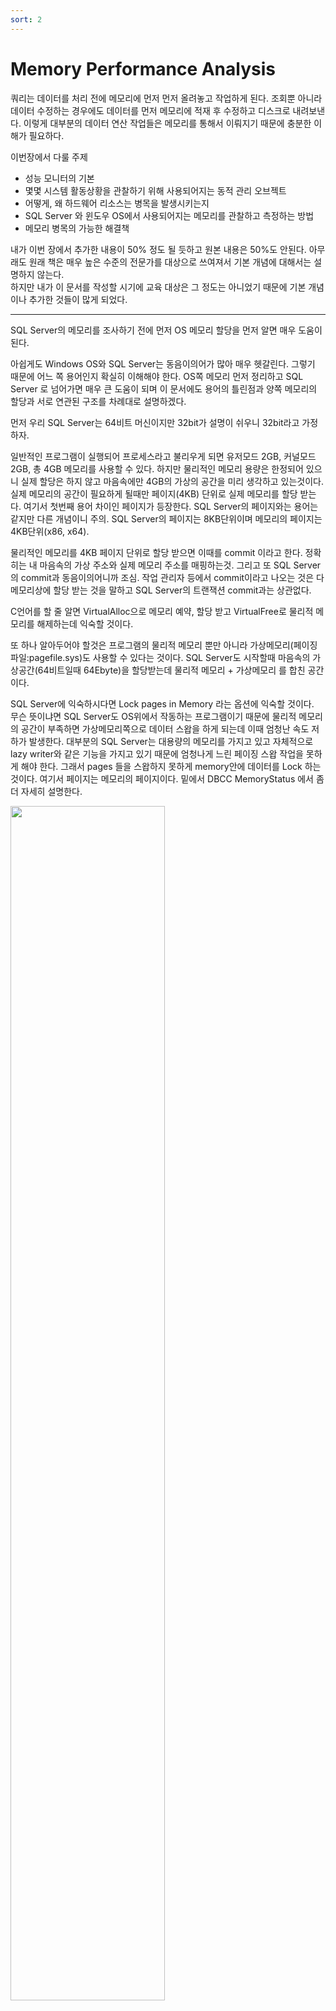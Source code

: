 ```yaml
---
sort: 2
---
```


# Memory Performance Analysis
쿼리는 데이터를 처리 전에 메모리에 먼저 먼저 올려놓고 작업하게 된다. 조회뿐 아니라 데이터 수정하는 경우에도 데이터를 먼저 메모리에 적재 후 수정하고 디스크로 내려보낸다. 
이렇게 대부분의 데이터 연산 작업들은 메모리를 통해서 이뤄지기 때문에 충분한 이해가 필요하다.

이번장에서 다룰 주제

* 성능 모니터의 기본
* 몇몇 시스템 활동상황을 관찰하기 위해 사용되어지는 동적 관리 오브젝트
* 어떻게, 왜 하드웨어 리소스는 병목을 발생시키는지
* SQL Server 와 윈도우 OS에서 사용되어지는 메모리를 관찰하고 측정하는 방법
* 메모리 병목의 가능한 해결책

내가 이번 장에서 추가한 내용이 50% 정도 될 듯하고 원본 내용은 50%도 안된다. 아무래도 원래 책은 매우 높은 수준의 전문가를 대상으로 쓰여져서 기본 개념에 대해서는 설명하지 않는다.  
하지만 내가 이 문서를 작성할 시기에 교육 대상은 그 정도는 아니었기 때문에 기본 개념이나 추가한 것들이 많게 되었다.

----------------------------

SQL Server의 메모리를 조사하기 전에 먼저 OS 메모리 할당을 먼저 알면 매우 도움이 된다.  

아쉽게도 Windows OS와 SQL Server는 동음이의어가 많아 매우 헷갈린다. 그렇기 때문에 어느 쪽 용어인지 확실히 이해해야 한다.
OS쪽 메모리 먼저 정리하고 SQL Server 로 넘어가면 매우 큰 도움이 되며 이 문서에도 용어의 틀린점과 양쪽 메모리의 할당과 서로 연관된 구조를 차례대로 설명하겠다.

먼저 우리 SQL Server는 64비트 머신이지만 32bit가 설명이 쉬우니 32bit라고 가정하자.

일반적인 프로그램이 실행되어 프로세스라고 불리우게 되면 유저모드 2GB, 커널모드 2GB, 총 4GB 메모리를 사용할 수 있다.
하지만 물리적인 메모리 용량은 한정되어 있으니 실제 할당은 하지 않고 마음속에만 4GB의 가상의 공간을 미리 생각하고 있는것이다.
실제 메모리의 공간이 필요하게 될때만 페이지(4KB) 단위로 실제 메모리를 할당 받는다. 여기서 첫번째 용어 차이인 페이지가 등장한다.
SQL Server의 페이지와는 용어는 같지만 다른 개념이니 주의. SQL Server의 페이지는 8KB단위이며 메모리의 페이지는 4KB단위(x86, x64).

물리적인 메모리를 4KB 페이지 단위로 할당 받으면 이때를 commit 이라고 한다. 정확히는 내 마음속의 가상 주소와 실제 메모리 주소를 매핑하는것. 그리고 또 SQL Server의 commit과 동음이의어니까 조심. 작업 관리자 등에서 commit이라고 나오는 것은 다 메모리상에 할당 받는 것을 말하고 SQL Server의 트랜잭션 commit과는 상관없다.

C언어를 할 줄 알면 VirtualAlloc으로 메모리 예약, 할당 받고 VirtualFree로 물리적 메모리를 해제하는데 익숙할 것이다.

또 하나 알아두어야 할것은 프로그램의 물리적 메모리 뿐만 아니라 가상메모리(페이징 파일:pagefile.sys)도 사용할 수 있다는 것이다. SQL Server도 시작할때 마음속의 가상공간(64비트일때 64Ebyte)을 할당받는데 물리적 메모리 + 가상메모리 를 합친 공간이다.  

SQL Server에 익숙하시다면 Lock pages in Memory 라는 옵션에 익숙할 것이다.  
무슨 뜻이냐면 SQL Server도 OS위에서 작동하는 프로그램이기 때문에 물리적 메모리의 공간이 부족하면 가상메모리쪽으로 데이터 스왑을 하게 되는데 이때 엄청난 속도 저하가 발생한다. 대부분의 SQL Server는 대용량의 메모리를 가지고 있고 자체적으로 lazy writer와 같은 기능을 가지고 있기 때문에 엄청나게 느린 페이징 스왑 작업을 못하게 해야 한다. 그래서 pages 들을 스왑하지 못하게 memory안에 데이터를 Lock 하는것이다. 여기서 페이지는 메모리의 페이지이다.
밑에서 DBCC MemoryStatus 에서 좀더 자세히 설명한다.

<img src = "image/TaskManager.png" width="70%">  

작업 관리자의 Commit Size라는 열에서 실제 SQL Server가 차지하고 있는 메모리 용량을 볼수 있다. 여기의 commit 도 메모리의 용어.  
제목 열을 오른쪽 클릭하면 select column 이 나오고 commit size 항목도 추가해야 볼수 있음

-------------------------------------------------------------------------------------------------------------------

## 2.1 성능 모니터
성능 모니터는 CPU, Memory, Disk, Network의 자세한 활동 데이터를 측정하는 Windows OS의 기본 도구이다.
또한 SQL Server 2014에서는 추가적인 기능을 성능 모니터를 통해 사용 가능하기도 한다.  
단 VM에서 측정하는 값은 논리적인 VM 각각의 데이터이기 때문에 물리적 서버의 데이터가 아니다. 정확한 데이터가 아니기 때문에 주의.

시스템 실시간 활동데이터를 그래프로 바로 볼 수도 있고, data collector set 이라는 파일로 저장할 수도 있다.  
실서버에서는 파일로 저장하는게 오버헤드가 더 적기 때문에 보다 선호하는 방법. 

명령도구(cmd.exe)에서 perfmon 이라고 치면 성능 모니터가 실행됨.

## 2.2 동적 관리 오브젝트
내부적으로 동적관리오브젝트(DMO)를 사용하는 동적관리뷰(DMV)와 동적 관리함수(DMF)라는 형태로 SQL Server에서도 성능모니터의 실시간 스냅샷 데이터를 제공한다.

sys.dm_os_performance_counters dmv는 쿼리로 SQL Server의 카운터를 쿼리로 볼수 있게 해준다. 아래는 Login/sec 예제
```sql
SELECT cntr_value
    , cntr_type
FROM sys.dm_os_performance_counters
WHERE object_name = 'SQLServer:General Statistics'
    AND counter_name = 'Logins/sec';
```        
이때 cntr_value 는 현재까지 누적치이고 cntr_type은 각각의 카운터를 가르키는 정수값이다. [여기](https://docs.microsoft.com/ko-kr/windows/win32/wmisdk/wmi-performance-counter-types?redirectedfrom=MSDN) 서 참조 가능

sys.dm_os_wait_stats 는 다양한 대기 상태의 누적치. 대기상태를 아는 것은 병목의 원인을 알수있는 가장 쉬운 방법이다.
```sql
SELECT TOP (10) dows.*
FROM sys.dm_os_wait_stats AS dows
ORDER BY dows.wait_time_ms DESC;
```

Microsoft에서 [대기상태](http://bit.ly/1e1I38f) 찾기.


## 2.3 하드웨어 리소스 병목
일반적으로 다음 4개의 하드웨어 리소스를 살펴보고 병목을 알수 있다.
* 메모리
* Disk I/O
* CPU
* Network

### 병목 알아내기
하드웨어 리소스간의 병목에는 서로 밀접한 관계가 있다. 예를 들면 CPU병목은 과도한 페이징(메모리 병목)이나 디스크 속도 저하(디스크병목)같은 증상도 동시에 유발한다.
또한 시스템 메모리가 부족할때도 과도한 페이징이 디스크에 엄청난 압박을 가한다. 이때 CPU를 더 빠른 것으로 교체하는것은 약간의 좋은 해결책이 될수 있겠지만 최적의 방법은 아니다. 메모리 증설이 디스크/CPU의 압박을 줄여주기 때문에 좀더 적절한 해결방법이다.
    
    병목 식별 방법
    - 가장좋은 방법 : 처리를 완료하기 위해 한 리소스가 다른 리소스를 기다리는지 알아내는 법
    - 두번째 방법 : 응답시간과 용량을 조사해 알아내기
         예를 들면 벤더가 제시한 대역폭과 용량을 알기. 그 이상을 넘으면 과도한 로드라고 할수 있다. 

    모든 하드웨어 리소스가 쿼리로 조회 가능한 성능 카운터들을 가지고 있는건 아니지만 사용을 표시하는 카운터는 대부분의 리소스에 존재.

    예) 메모리는 그러한 카운터는 없지만 큰 숫자의 하드 페이지 폴트는 물리적 메모리의 한계가 부족하다는 것을 의미. (pages/sec, page faults/sec) 

    CPU나 디스크과 같은 다른 리소스들도 대부분 queue 수치 카운터가 존재한다.

병목 해결 방법


    일단 병목을 발견하면 다음 두가지 방법중 하나를 선택할 수 있다.
        - 하드웨어 리소스를 증설
        - 리소스를 사용하는 방법을 교정(쿼리 튜닝과 같은)



## 2.4 메모리 병목 분석
메모리 병목 현상은 시스템의 다른 리소스에도 문제를 발생.  

    예) SQL Server가 버퍼 캐시가 부족하게 되면
        - SQL Server의 프로세스(lazy writer같은)는 충분한 여유 내부 메모리페이지를 유지하기 위하여 과도하게 작동한다.
        - 이는 과도한 CPU 사용률
        - 메모리 페이지를 디스크에 쓰려하는 추가적인 물리적 disk I/O를 발생

* SQL Server 메모리 관리
    SQL Server의 메모리 구성
        - 데이터베이스용 메모리
        - 데이터용 메모리 요구사항
        - 쿼리 실행계획
        - 버퍼풀이라고 불리는 대량의 메모리 풀

메모리 풀은 8KB 버퍼들의 컬렉션.
데이터 페이지, 플랜 캐시 페이지, 프리 페이지와 같은 다양한 페이지 존재
SQL server는 동적으로 메모리 풀 크기를 늘리거나 줄임.

<img src = "image/MemoryConfig2.png" width="60%">   

SSMS에서 세팅방법 서버등록정보/메모리


동적 메모리 범위 두개의 구성 정보. 

    * Minimum(MB) : "min server memory". 메모리 풀의 희망하는 가장 낮은 값. 일단 메모리 풀이 최소값과 같은 크기에 도달하면
                    SQL Server는 메모리 풀의 페이지를 계속 커밋 할 수 있지만 최소값보다 작게는 축소 할수 없다.
    * Maximum(MB) : "max sserver memory". 메모리 풀의 희망하는 최대 값 . 이러한 구성 설정은 즉시 적용되며 다시 시작할 필요가 없습니다. 

    보통 Min 값은 디폴트로 놓고 max값만 조절한다.

    - 예
    a. OS 메모리 용량이 128GB일때 Min 을 1GB 로 잡고 Max를 110GB로 잡는다면
    b. 처음 SQL Server가 기동되면 매우 적은 몇MB상태일 것이다.
    c. 사용이 늘게되면 점점 메모리 사용이 늘게 될것이고 어느 순간 1GB를 넘는다
    d. 점점 사용이 늘다가 최대값인 110GB까지 사용하게 되는 날도 있다.
    e. 최대 110GB 는 넘지 않다가 서비스가 망해서 SQL Server도 점점 사용량이 준다.
    f. 하지만 1GB 가 min이기 때문에 그 이하로는 떨어지지 않는다


Microsoft는 동적 메모리 권장을 사용하도록 권장.  

    * min server memory는 0.
    * Max server memory는 OS에 약간의 memory 허용치를 놔두게.
        8~16GB 메모리 일 경우 OS메모리는 2~4GB 여유. 일반적으로는 5GB ~ 10GB 정도 빼준다.

최소 서버 메모리가 0 인 SQL Server에 동적 메모리 구성을 사용하는 것이 좋습니다.  
최대 서버 메모리는 시스템의 단일 인스턴스를 가정하여 운영 체제에 일부 메모리를 허용하도록 설정됩니다.

운영 체제의 메모리 양은 시스템 자체에 따라 다릅니다. 
메모리의 경우 약 2GB-4GB를 OS에 남겨 두어야합니다. 서버의 메모리 양이 증가함에 따라
OS에 더 많은 메모리를 할당합니다.

SQL Server 의 메모리는 크게 데이터페이지와 프리페이지가 있는 버퍼풀 메모리와 쓰레드, DLL들, 연결된 서버들 등등이 있는 비버퍼 메모리로 나눠진다.
대부분은 버퍼풀이 차지. 그러나 버퍼풀 그 너머 영역(private bytes라고 알려진)까지 얻을 수 있긴 하지만 일반적으로 버퍼풀 모니터링하는 정상적인 절차에 걸리지 않기 때문에 메모리 압박을 유발 할수도 있다.
이런 상황이 의심스럽다면 Process:sqlserver:Private Bytes 와 SQL Server: Memory Manager: Total Server Memory 를 비교해보자

sp_configure 를 이용해 min server memory와 max server memory를 설정할 수 있다. 
```sql
EXEC sp_configure 'show advanced options', 1;
GO

RECONFIGURE;
GO

EXEC sp_configure 'min server memory';
EXEC sp_configure 'max server memory';
```

| name                   | minimum  | maximum       |config_value   |run_value  |
|:---:                   |:----:    |:----          |:----          |:----      |
| min server memory (MB) | 0        | 2147483647    | 0             | 16        |

| name                  | minimum   | maximum       |config_value   |run_value  |
|:---:                  |:----:     |:----          |:----          |:----      |
| max server memory (MB)| 128       | 2147483647    | 102400        | 102400    |

min server memory의 값이 0MB 이고 max server memory가 2147483647MB인것에 주의  
max server memory를 10GB, min server memory를 5GB 로 세팅하는 예제

```sql
USE master;
EXEC sp_configure 'show advanced option', 1;
RECONFIGURE;
exec sp_configure 'min server memory (MB)', 5120;
exec sp_configure 'max server memory (MB)', 10240;
RECONFIGURE WITH OVERRIDE;
```
show_advanced option을 1로 킨 다음에 세팅해야 정상적으로 완료됨.
sys.configuration 뷰를 통해서도 메모리 세팅 값을 조회할수 디다.


### * 메모리를 분석할수 있는 성능 모니터 카운터

| 오브젝트                  | Counter                   | 설명                                          |값                                     |
|:---                       |:----                      |:----                                          |:----                                  |
| Memory                    | Availble Bytes            | 물리적 메모리의 여유 용량                     | 102400                                |
|                           | Pages/sec                 | 초당 하드 페이지 폴트 수                      | 보통 평균 < 50. 베이스라인 참고       |
|                           | Page Faults/sec           | 총 페이지 폴트(소프트 + 하드)                 | 베이스라인 참고                       |
|                           | Page Input/sec            | input page faults(디스크에서 읽기)            |                                       |
|                           | Page Output/sec           | output page faults(디스크에 쓰기)             |                                       |
| Paging File               | Paging File %Usage Peak   | 메모리 페이징 파일 사용률   최대 수치         |                                       |
|                           | Paging File: %Usage       | 메모리 페이징 파일 사용률                     |                                       |
| SQLServer:Buffer Manager  | Buffer cache hit ratio    | 버퍼 캐시의 데이터를 쓰는 비율                |                                       |
|                           | Page Life Expectancy      | 버퍼캐시에 머무루는 시간(초)                  | 베이스라인  비교                      |
|                           | Checkpoint Pages/sec      | 체크포인트로 초당 디스크 쓰기 페이지수        | 평균 < 30. 단 베이스라인과 비교필요   |
|                           | Lazy writes/sec           | 버퍼에서 날라간 더티 페이지수                 | 평균 < 20. 단 베이스라인과 비교필요   |
| SQLServer:Memory Manager  | Memory Grants Pending     | 메모리 그랜트를 기다리는 프로세스 수          | 평균 0                                |
|                           | Target Server Memory (KB) | SQL Server 가질수있는 최대 물리메모리 용량    | 물리적 메모리 크기에 근접해야         |
|                           | Total Server Memory (KB)  | SQL Server의 현재 물리 메모리 용량            | Target Server Memory (KB)에 근접해야  |
| Process                   | Private Bytes             | 다른 프로세스와 공유하지 않는 이 프로세스만의 메모리 사이즈 |                         |


메모리와 디스크 I/O 간에는 밀접한 관계가 있다. 메모리 문제라고 생각했던게 사실 디스크 I/O때문 일수도 있음. 

### * Available Bytes  
    OS 메모리의 여유 용량. "Available Kbyte", "Available MByte" 도 사용가능. 이 카운터 수치가 너무 낮으면 안됨. 
    SQL Server가 동적 메모리 관리를 사용하도록 구성되어 있다면 이 값은 Windows API에 의해 조절된다.

### * Pages/Sec, Page Faults/Sec    
페이지 폴트 : 프로그램(윈도우 프로세스)이 필요한 데이터가 자기만의 물리적 메모리상의 공간인 Working Set에 없을 경우 발생.

    - 소프트 페이지 폴트 : 필요한 데이터가 물리적 메모리의 다른 공간에 있어서 거기서 찾을 수 있으면
    - 하드 페이지 폴트   : 데이터를 하드 디스크에서 찾아야 하는 경우

하드 페이지 폴트의 성능 향상을 위해 SSD를 쓰긴 하지만 그래도 밀리세컨트 단위인데 메모리는 나노세컨드, 비교 불가

    - Pages/sec : 하드페이지 폴트를 해결하기 위해 디스크에 읽고 쓰는 초당 페이지 수이다. (x86,x64에서 페이지는 4KB 단위).
    - Page Faults/sec : 소프트 페이지 폴트 + 하드 페이지 폴트 = 전체 폴트 초당 총 페이지 수.
                        총 페이지 폴트는 데이터 로드의 주된 요소이고 성능 이슈의 직접적인 지표는 아니다.

Pages/sec으로 표시되는 "하드 페이지 폴트"는 꾸준하게 보통보다 낮아야 한다. 디스크와 메모리의 종류, 속도, 용량 등등 시스템의 다양한 변수가 있기 때문에 얼마가 보통이고 얼마가 문제인지 판단 할수 있는 절대적인 기준 수치는 없다. 
    
    Pages/sec 수치가 높다면 "Pages Input/sec"과 "Pages Output/sec" 으로 나눠 좀 더 세부적으로 조사해야 한다.

    - Pages Input/sec : 디스크에서 읽기. input page 동안만 어플리케이션이 대기.
    - Pages Output/sec : 디스크에 쓰기. 항상 부하가 되는 건 아니고 Page output은 보통 어플리케이션 더티 페이지(디스크에 다시 쓰여지는)로 표현.
                         디스크 로딩 이슈가 발생할 때만 문제의 원인이 된다.

Process:Pages Faults/sec 을 통해 어떤 프로세스가 높은 Pages/sec의 원인인지 최종 범인을 확정. Process 오브젝트는 프로세스 별로 성능 데이터 수치 측정.
SQL Server의 기본 프로세스 명은 "sqlservr".  Memory:Pages/sec 수치가 높지 않다면 Process(sqlservr):Pages Faults/sec 은 높아도 크게 의미있지 않다. 소프트페이지 폴트만 발생하는 것이기 때문에.  
Pages/sec은 일반적으로 0에서 10000 까지 볼수 있기 때문에 매우 넓은 범위에 걸쳐 있다. 그렇기 때문에 보통상태의 수치가 얼마인지 베이스라인 측정 작업을 평소에 해 놓아야 한다.

    정리하자면
    - os 단위
    >> page fault (Pages Faults/sec)  --- soft page fault
    >>                               |
    >>                               --- hard page fault(pages/sec) --- Pages Input/sec
    >>                                                              |
    >>                                                              --- Pages Output/sec

    - process 단위
    >> Process(sqlservr) -- Pages Faults/sec
    
       프로세스 단위에는 Pages Input/sec, Pages Output/sec 카운터가 없다.

### * Paging File %Usage, Page File %Usage
윈도우의 모든 메모리는 물리적 메모리만이 아니다. 가상메모리(페이징파일)도 존재하는데 필요할때 물리적 메모리와 데이터를 스왑한다. 이 카운터로 얼마나 자주 스와핑이 발생하는지 이해할 수 있다. 보통은 SQL Server가 아니고 Windows OS에서 수행된다. 하지만 충분하지 않은 가상메모리는 SQL Server까지 영향을 미친다. 이 수치는 SQL Server상의 메모리 압박이 내부적 또는 외부적인지 이해하기 위해 수집된다. 외부의 메모리 압박이라면 SQL Server 이외의 어떤 요소가 문제인지 OS 단에서 확인할 필요가 있다.

### * Buffer Cache Hit Ratio
버퍼 캐시는 메모리상에서 존재하는 데이터의 버퍼 풀이다.  
종종 SQL Server 메모리 구조에서 가장 큰 부분을 차지하며 이 카운터는 OLTP 시스템에서는 가능한 높아야 한다. 대부분의 프로덕션 서버에서는 99%.
낮은 Buffer Cache Hit Ratio은 필요한 데이터가 버퍼 캐시 밖(하드디스크)에 존재함을 의미.
낮은 경우는 SQL Server에 처음에 워밍업할, 메모리 부족일 경우만 발생

버퍼 캐시 적중률이 계속 낮은 수치일 경우
    - 물리적 메모리 증설
    - 적절한 인덱스 추가 or 쿼리 튜닝

만약 리포팅 시스템, DW같은 OLAP성 작업이라면 쿼리 하나하나가 매우 대량의 데이터를 메모리에 올리고 사라지고 하는게 일반적이기 때문에 이 때문에 낮은 수치를 보여지는게 정상.
또한 얼마만큼의 권장 수치 존재치 않지만 대부분 OLTP는 99% 근처.

### * Page Life Expectancy(PLE)
메모리가 부족한지 아닌지 판단해야 하는 경우 가장 먼저 Page Life Expectancy. 

SQL Server 데이터 페이지(8K)를 메모리에 적재한 후 삭제되지 않는 평균 시간(초 단위). 이 수치가 놎은 경우 OLTP 시스템에서 유리. 이 수치가 낮다면 메모리 압박 상태.
버퍼캐시에 필요한 데이터가 존재한다면 시간이 오래걸리는 디스크 조회 작업을 안할수 있기 때문에 PLE 수치는 계속 오르게 된다.

OLAP성 작업(DW, 마트, 리포팅 서버 등등)은 대량 데이터를 끊임없이 디스크에서 메모리로 퍼올리기 때문에 보통 이 값이 낮다.      

권장하는 절대적 수치는 없다. 하지만 과거 MS에서 300초(5분)이상 되어야 한다고 권고했었던 적이 있는데 그게 20년전이었고 일부 MS문서에도 아직 300으로 남아 있다. 그렇기에 최근까지도 300이 절대적인 수치라고 알고 있는 사람이 많다.

결론부터 말하지만 현재 300은 너무 작은 값이다. 최근 몇 년간 하드웨어/메모리의 사양이 급격하게 증가했기 때문에 현실적인 조정된 새 기준이 필요하다.
외국 유명 SQL Server 엔지니어는 1200(20분) 이라는 사람도 있던데 개인적으로 정답은 아니지만 근접한 답은 된다고 생각된다.
베이스라인 작성과 Lazy Write/sec 수치와 같이 고려해야 최종 판단 필요.
NUMA도 잘 지원하는데 다음과 같다.

    - 해당 SQL Server의 인스턴스의 PLE가 알고 싶다면
        Buffer Manager: Page Life Expecany
    - 각 NUMA 노트의 PLE 알고 싶다면
        Buffer Node: Page Life Expecany
    

### * Checkpoint Pages/Sec  
SQL Server 엔진은 성능상의 이유로 변경 내용이 있을 때마다 메모리(버퍼캐시)에서 데이터 페이지를 수정하며 이러한 페이지를 바로 디스크에 기록하지는 않는다. 메모리상에서만 변경되고 디스크에 기록되기 전의 데이터베이스 페이지를 "더티 페이지".  
Checkpoint Pages/Sec 카운터는 체크포인트로 인해 메모리에서 디스크로 이동하는 더티 페이지들의 초당 숫자.  
대부분의 경우 30보다 낮아야 한다. 이보다 높은 수치는 메모리 버퍼에 더티 페이지로 표시된 페이지들이 많다는 것을 의미한다.
    
이 수치가 높으면 시스템에 쓰기 작업이 많고 I/O 문제 발생할 가능성 많음.
```sql
SELECT *
FROM sys.configurations
where name like 'recovery interval%'
GO
/*
    configuration_id  name                     value  minimum  maximum  value_in_use  description                           is_dynamic  is_advanced
    ----------------  -----------------------  -----  -------  -------  ------------  ------------------------------------  ----------  -----------
    101               recovery interval (min)  0      0        32767    0             Maximum recovery interval in minutes  1           1
*/
```

"recovery intervals" SQL 서버 범위의 체크포인트 주기를 결정하는 값이다.  
기본값은 0이고 60초 단위로 체크포인트를 수행한다는 뜻이다. 이 때를 "자동 체크포인트"라고 부른다.

SQL Server 2012부터는 "간접 체크포인트" 라고 부르는 데이터베이스 단위로 체크포인트 주기 결정 기능이 추가되었다.
```sql
SELECT database_id, name AS DBName, target_recovery_time_in_seconds
FROM sys.databases
WHERE name = 'AdventureTime'
GO
/*
    database_id  DBName            target_recovery_time_in_seconds
    -----------  ----------------  -------------------------------
    6            AdventureTime     0
*/
```    
"target_recovery_in_seconds" 값으로 데이터베이스 단위로 체크포인트 주기를 결정할 수 있게 된다. 기본값은 0이고 이 때는 서버 구성을 따른다는 의미.  만약 이 값이 0이 아니라면 서버 설정은 무시하고 데이터베이스 쪽 설정이 우선된다.  
2016버전부터는 데이터베이스 설정이 우선이고 기본값은 60초이다. 단 지금 예제 서버는 2014 버전이기 때문에 0으로 표시돤다.
    

![캡처](image/Checkpoint.png)  
수치를 보면 알 수 있듯이 이 SQL Server는 쓰기 작업이 매우 많은 서버이다.  
여기서 SQL 서버의 "recovery interval" 도 0이고 Database의  target_recovery_time_in_seconds 값도 0이니  서버쪽 옵션을 따라 60초마다 체크포인트가 발생하는 것을 알 수 있다.  
"Checkpoint Pages/Sec" 가 30을 넘기 때문에 메모리상의 더티 페이지가 많이 발생하고 메모리와 디스크I/O의 성능 이슈가 발생할 가능성이 높다.  
잘 안보이지만 파란색 선이 디스크의 평균 write 카운터이다. 정확히 1분마다 체크포인트 발생과 동시에 I/O가 치솟는 것을 알 수 있다.  
1분마다 발생하는 과도한 I/O를 60초에 나누어 고르게 분산되도록 조정해야 한다. 
target_recovery_in_seconds값을 60보다 차츰 줄여 가면서 I/O가 고르게 분포하게 되는 수치를 정하는게 목적이다.

참고      
[Database checkpoints – Enhancements in SQL Server 2016](https://www.sqlshack.com/database-checkpoints-enhancements-sql-server-2016/)

### * Lazy Writes/sec  
Lazy Writer 프로세스에 대해 먼저 알아야 한다.      

SQL Server는 쿼리 작업전에 메모리 버퍼 캐시의 빈공간(free page)를 확보해야 하는데 여유 공간이 부족하게 되면 버퍼 캐시에서 오래된 데이터 페이지들을 삭제하여 공간을 확보하게 된다. 이 때 클린 페이지과 더티 페이지가 같이 삭제 되는데 이 중에서 더티 페이지를 디스크에 기록하고 버퍼 캐시에서 지우는 것을 Lazy Write라고 한다.

    메모리의 버퍼 캐시에 더티페이지 존재
        --> Lazy Writer 프로세스가 주기적으로 버퍼 캐시에서 충분한 여유공간 있는지 체크
            --> 여유 공간 확보위해 오래된 페이지들(클린 페이지 + 더티 페이지) 공간이 비워지게 되며 이 때 더티 페이지
                    lazy writer프로세스에 의해 디스크에 쓰여지고 공간 비워줌.

```sql
-- 더티 페이지 수 체크
SELECT db_name(database_id) AS 'Database',count(page_id) AS 'Dirty Pages'
FROM sys.dm_os_buffer_descriptors
WHERE is_modified =1
GROUP BY db_name(database_id)
ORDER BY count(page_id) DESC
```
주요 메모리 카운터 수치는 다음과 같이 차례대로 변한다.

    Lazy Writes/sec 이 20 이상 지속
        --> Page Life expectancy 값이 계속 저하됨
            --> Disk I/O가 계속 늘어남(메모리에서 데이터 버퍼가 사라지고 디스크에서 메모리로 계속 신규 데이터를 퍼올리기 때문에)
                --> CPU 사용률이 증가함   

    메모리 문제가 1차적 원인이었지만 Disk나 CPU의 성능이 하락하기 때문에 실제적으로 원인을 찾기 어려울 수 있다.

더티페이지를 디스크에 기록하는 것은 Lazy writer와 Checkpoint가 동일하지만 다음과 같은 차이가 있다.
```
    a. 체크포인트 : 더티페이지가 디스크에 기록된 후에도 클린 페이지 상태로 버퍼 캐시에 계속 존재
    b. Lazy Writer: 더티페이지를 디스크에 쓰는 것은 체크포인트와 동일하지만 이 후 버퍼 캐시에서 사라짐.
                    또한 SQL Server의 메모리를 OS에 반환하는 것도 임무 중 하나.
```

![캡처](image/LazyWrite.PNG)  
이 SQL Server는 현재 매우 좋지 않은 상황이다.  
빨간색 원에서 PLE 수치가 0으로 떨어지는데 잘 보면 Lazy Write도 순간적으로 80까지 기록.  
20이상이면 문제가 있다고 했는데 80까지 기록했으니 안 좋다. PLE 다운의 원인을 해결하면 Lazy Write도 정상화 될 것으로 판단 할 수 있다.

    위의 상황을 쉽게 설명
    a. 대량의 데이터 작업이 필요한 신규 쿼리가 실행이 된다.
    b. SQL Server는 디스크에서 대량의 신규 데이터를 퍼 올리는데 메모리 버퍼 캐시의 빈 공간이 여의치 않다.
    c. SQL Server는 버퍼 캐시에 입주하고 있는 페이지들 중에서 오래된 놈들 위주로 빨리 방빼라고 재촉을 한다.
    d. 이 때 PLE 값이 급격히 하락
    e. 클린 페이지들이야 동일 원본이 디스크에 있기 때문에 버퍼 캐시에서만 삭제하면 되지만 더티 페이지들은 checkpoint가 아직
       안 왔기 때문에 일단 하드 디스크에 쓰는 작업을 먼저 수행해야 한다.
    f. 이 때 디스크 쓰기 I/O가 급증하고 쓰기 작업은 cpu도 많이 소모하기 때문에 디스크, CPU 상황까지 안좋게 된다.
       Lazy Write/sec 도 급증
    g. 디스크 I/O는 메모리에 비해 속도가 많이 느리기 때문에 SQL Server는 재촉을 하지 디스크 I/O는 느리지 속이 타는 상황이 발생.
       즉 병목현상이 발생
    f. 겨우 겨우 디스크에 기록하게 되며 더티 페이지까지 버퍼 캐시에서 방 빼기 완료.
    g. 신규 쿼리를 위한 새로운 데이터들이 버퍼 캐시에 올라오기 때문에 PLE 값도 서서히 오르기 시작

### * Memory Grants Pending
SQL Server 메모리를 할당 받기 위해 대기하고 있는 그 시점의 sql 세션들 갯수. 이 값이 높으면 버퍼 메모리가 부족하다는 뜻이다.
정상 상태의 대부분 프로덕션 서버에서는 메모리 버퍼 캐시가 부족하지 않기 때문에 이 값이 계속 0으로 표시된다.
하지만 메모리 부족상태에가 되면 Lazy Write가 메모리를 비워주는 것을 기다려야 하는데 이때 수치가 상승하게 된다.

실시간으로 이 값을 판단하는 또 다른 방법은 sys.dm_exec_query_memory_grants(메모리 부여를 요청하고 메모리 부여 대기하고 있는 모든 쿼리 정보) DMV를 확인 해 보는 것이다. grant_time 컬럼값이 null이면 여전히 메모리 할당을 기다리고 있다는 표시.
쿼리들이 실행 대기하고 상태, 보통 "쿼리 타임아웃"을 트러블슈팅하기 위해 사용된다.
```sql
다음 시나리오 확인
    a. sys.dm_os_memory_clerks, sys.dm_os_sys_info 를 통해 전체 시스템 메모리 상태 확인
    b. sys.dm_os_memory_clerks의 type = 'MEMORYCLERK_SQLQERESERVATIONS' 에서 해당 쿼리 실행 메모리 예약을 확인
    c. sys.dm_exec_query_memory_grants 대기하고 있는 쿼리 확인

        SELECT *
        FROM sys.dm_exec_query_memory_grants
        WHERE grant_time is null
        
        대부분의 대기 형식이 RESOURCE_SEMAPHORE

    d. sys.dm_exec_query_plan 을 사용하여 tsql으로 메모리 부여를 사용하는 쿼리의 캐시 검색

        -- retrieve every query plan from the plan cache  
        USE master;  
        GO  
        SELECT * FROM sys.dm_exec_cached_plans cp
        CROSS APPLY sys.dm_exec_query_plan(cp.plan_handle);  
        GO 

    e. sys.dm_exec_requests 를 사용하여 메모리 사용량이 많은 쿼리 자세히 검색  

        --Find top 5 queries by average CPU time  
        SELECT TOP 5 total_worker_time/execution_count AS [Avg CPU Time],  
        plan_handle, query_plan   
        FROM sys.dm_exec_query_stats AS qs  
        CROSS APPLY sys.dm_exec_query_plan(qs.plan_handle)  
        ORDER BY total_worker_time/execution_count DESC;  
        GO  

```

참고      
[sys.dm_exec_query_memory_grants](https://docs.microsoft.com/ko-kr/sql/relational-databases/system-dynamic-management-views/sys-dm-exec-query-memory-grants-transact-sql?view=sql-server-ver15)

### * Target Server Memory (KB) and Total Server Memory (KB)
Target Server Memory (KB) :  SQL Server가  사용하길 원하는 동적 메모리의 양
Total Server Memory(KB) : 현재 SQL Server에 할당된 메모리 용량이며 보통의 전용 SQL Server라면 매우 높은게 일반적.

Total Server Memory (KB)가 Target Server Memory (KB)보다 심하게 낮다면 
    - SQL Server의 메모리 요구량이 낮거나
    - max server memory 구성 값이 매우 낮게 세팅되어 있는 경우이다.
    - SQL Server가 시동중


5000 이상의 대량 여유 페이지들이 존재하는지 확인하여 낮은 메모리 요구상태인지 알 수 있다.

## 2.5 추가적인 메모리 모니터링 도구
상당히 많은 결과셋이 나오고 어떤 결과들은 NUMA 노드별로 표시된다. 이중 기본적인 2개의 결과만 살펴보자


### DBCC MEMORYSTATUS

| Process/System Counts             | Value                         |
|:---                               |:----                          |
| Available Physical Memory         | 22234664960                   |
| Available Virtual Memory          | 22234661393228433080324960    |
| Available Paging File             | 21294985216                   |
| Working Set                       | 4612734976                    |
| Percent of Committed Memory in WS | 100                           |
| Page Faults                       | 434072664                     |
| System physical memory high       | 1                             |
| System physical memory low        | 0                             |
| Process physical memory low       | 0                             |
| Process virtual memory low        | 0                             |
	

```
첫번째 결과를 해석하면 다음과 같다.

- Available Physical Memory         : 현재 여유 용량은 약22GB (22234664960)
- System physical memory high       : 1은 true. 시스템의 물리적 메모리 용량이 많다는 뜻
- Working Set                       : 메모리 작업집합은 4.5GB.
- Percent of Committed Memory in WS : 100%이니까 Working Set안에 Commit(할당)이 완전히 되었다는 뜻. 하지만 SQL Server는 WS이 아니고
                                       별도의 Commit 메모리(Private memory)안에 버퍼풀을 유지한다. 그렇기 때문에 이 값은 의미 없음.
                                       위 말도 맞는 완전히 맞는 말이 아니다. 이상하게도 Windows OS는 다른 용어를 같은 의미로 쓰는 경우가 많다.
                                       시간되면 뒤에서 설명하겠다.
- Page Faults                       :                                  
```

두번째 결과는 다음과 같다

| Memory Manager            | KB            |
|:---                       |:----          |
|VM Reserved	            | 1380519060    |
|VM Committed	            | 5353596       |
|Locked Pages Allocated	    | 99504004      |
|Large Pages Allocated	    | 858112        |
|Emergency Memory	        | 1024          |
|Emergency Memory In Use    | 16            |
|Target Committed	        | 104857600     |
|Current Committed	        | 104857600     |
|Pages Allocated	        | 88486280      |
|Pages Reserved	            | 3888          |
|Pages Free	                | 166416        |
|Pages In Use	            | 25631320      |
|Page Alloc Potential	    | 73983400      |
|NUMA Growth Phase	        | 2             |
|Last OOM Factor	        | 0             |
|Last OS Error	            | 0             |

```
두번째 결과를 해석하면 
    * Locked Pages Allocated : 이 서버는 Lock page in Memory 설정을 해 놓은 서버이고
                                현재 99GB가 Locked pages로 메모리상에 존재
    * Target Committed      : 104GB. 여기서 메모리 할당의 commit.  성능 카운터의 Target Server memory
    * Current Committed     : 104GB. 성능 카운터의 Total Server memory    
    * NUMA Growth Phasㅕ    : NUMA 노드는 2개                         
```

더 자세한 것은 [DBCC MEMORYSTATUS로 SQL Server 메모리 사용조사](https://docs.microsoft.com/ko-KR/troubleshoot/sql/performance/dbcc-memorystatus-monitor-memory-usage)

### 동적 관리 객체(Dynamic Management Objects)
메모리 병목상황에서 가장 자구 사용되는 3개의 DMV과
인메모리 OLTP 메모리 사용할때 2개의 DMV 

#### * sys.dm_os_buffer_descriptors
현재 SQL Server 버퍼 풀에 있는 모든 데이터 페이지에 대한 정보를 반환

```sql
-- 데이터별로 버퍼캐시 사용량
select DB_NAME(database_id) as DBNamed, numa_node
    , sum(row_count * 1.0) RowCnt, sum(free_space_in_bytes * 1.0) FreeSpaceBytes
    , COUNT_BIG(*)  as Capa_KB
from sys.dm_os_buffer_descriptors
GROUP BY database_id,  numa_node
ORDER BY database_id, numa_node


    DBNamed           numa_node  RowCnt       FreeSpaceBytes  Capa_KB
    ----------------  ---------  -----------  --------------  --------------------
    master            0          3328.0       329638.0        77
    master            1          3913.0       215858.0        80
    tempdb            0          8586776.0    332743249.0     332239
    tempdb            1          12386946.0   567433321.0     455244
    model             0          998.0        74101.0         18
    model             1          190.0        16391.0         7
    msdb              0          207616.0     103651897.0     36885
    msdb              1          8101.0       821311.0        545
    APPLE             0          1755.0       127911.0        29
    APPLE             1          13.0         15224.0         4
    TOMATO            0          184670790.0  11446474871.0   5131561
    TOMATO            1          173250051.0  9196274937.0    3800239
    GREEN_FRUIT       0          4244.0       271194.0        83
    GREEN_FRUIT       1          7455.0       691817.0        215
    PEPPER            0          14488.0      9907506.0       7483
    PEPPER            1          83366.0      91196397.0      65386
    ROSE              0          33033.0      41369277.0      10899
    ROSE              1          5774.0       7849631.0       2107
    NULL              0          5532.0       365566.0        119
    NULL              1          9301.0       603662.0        198

    보면 NUMA 노드 0번과 1번의 버퍼캐시량이 틀리기 때문에 실제 디테일하게 NUMA 노드별로 확인하는게  
    정답이지만 대부분 비슷하기 때문에 평균 값으로 보는 경우가 대부분.


-- 현재 DB의 오브젝트별 버퍼 캐시 사용량
SELECT COUNT(*)AS cached_pages_count   
    ,name ,index_id   
FROM sys.dm_os_buffer_descriptors AS bd   
    INNER JOIN   
    (  
        SELECT object_name(object_id) AS name   
            ,index_id ,allocation_unit_id  
        FROM sys.allocation_units AS au  
            INNER JOIN sys.partitions AS p   
                ON au.container_id = p.hobt_id   
                    AND (au.type = 1 OR au.type = 3)  
        UNION ALL  
        SELECT object_name(object_id) AS name     
            ,index_id, allocation_unit_id  
        FROM sys.allocation_units AS au  
            INNER JOIN sys.partitions AS p   
                ON au.container_id = p.partition_id   
                    AND au.type = 2  
    ) AS obj   
        ON bd.allocation_unit_id = obj.allocation_unit_id  
WHERE database_id = DB_ID()  
GROUP BY name, index_id   
ORDER BY cached_pages_count DESC;      

    cached_pages_count  name                    index_id
    ------------------  ----------------------  -----------
    1981787             AAAABBBCCCCC            1
    1126135             TTADBAC                 1
    569121              OK_TABLE                1
    433561              OK_TABLE                2
```

#### * sys.dm_os_memory_brokers
SQL Server의 대부분 메모리는 버퍼 캐시 부분이고 많은 프로세스들이 SQL Server안의 메모리를 소비한다. 이런 프로세스들이 자신들이 소비하는 메모리 할당 정보를 이 DMV를 통해서 노출한다. 메모리 병목 상황에서 어떤 프로세스들이 버퍼 캐시에서 가져오고 날리는지 리소스 소비 정보를 알수 있다.
```
SELECT *
FROM sys.dm_os_memory_brokers

    pool_id  memory_broker_type                  allocations_kb  allocations_kb_per_sec  predicted_allocations_kb  target_allocations_kb
    -------  ----------------------------------  --------------  ----------------------  ------------------------  ---------------------
    1        MEMORYBROKER_FOR_CACHE              542560          -4502                   542560                    55034560
    1        MEMORYBROKER_FOR_STEAL              206328          0                       206328                    54698328
    1        MEMORYBROKER_FOR_RESERVE            0               0                       0                         54492000
    1        MEMORYBROKER_FOR_COMMITTED          16204904        0                       16204904                  70696904
    1        MEMORYBROKER_FOR_HASHED_DATA_PAGES  0               0                       0                         54492000
    1        MEMORYBROKER_FOR_XTP                2856            0                       2856                      54494856
    2        MEMORYBROKER_FOR_CACHE              8594736         66                      8595000                   63087000
    2        MEMORYBROKER_FOR_STEAL              52096           -326                    52096                     54544096
    2        MEMORYBROKER_FOR_RESERVE            37072           416                     19518976                  74010976
    2        MEMORYBROKER_FOR_HASHED_DATA_PAGES  0               0                       0                         54492000
    2        MEMORYBROKER_FOR_XTP                0               0                       0                         54492000    
```

자세한 것은 설명서를 찾아보고 중요한 내용만 설명한다

    * pool_id : SQL Server의 기본 리소스 관리자의 풀인 (default:0, internal:1) 표시. 리소스 풀을 추가하면 여기서도 표시됨    
    * memory_broker_type : 3개의 브로커인
        MEMORYBROKER_FOR_CACHE : 캐시된 오브젝트 메모리 양. (버퍼 풀 캐시 아님)
        MEMORYBROKER_FOR_STEAL : 버퍼 풀에서 컴파일에 사용하기 위해 뺏어온 메모리
        MEMORYBROKER_FOR_RESERVE : 쿼리 실행을 위해 예약된 메모리       
    * allocations_kb : 현재 할당된 메모리 양(KB)

모든 메모리 브로커의 정보도 없고 이 메모리가 실제 물리적 메모리와 아무리 검증해 봐도 틀리기 때문에 내능력으로는 이걸 이용할 수 없다

#### * sys.dm_os_memory_clerks
메모리 클럭은 SQL Server안의 메모리를 할당하는 프로세스들이다. 내부 메모리 할당 문제같은 경우를 파악할 수 있다.  

```sql
SELECT top 10 [type], memory_node_id, sum(pages_kb) pages_kb 
FROM sys.dm_os_memory_clerks
GROUP BY [type], memory_node_id
order BY pages_kb desc


    type                           memory_node_id pages_kb
    ------------------------------ -------------- --------------------
    MEMORYCLERK_SQLBUFFERPOOL      0              58531776
    MEMORYCLERK_SQLBUFFERPOOL      1              23224056
    CACHESTORE_SQLCP               0              4300568
    OBJECTSTORE_LOCK_MANAGER       0              634856
    OBJECTSTORE_LOCK_MANAGER       1              620576
    OBJECTSTORE_XACT_CACHE         0              397624
    USERSTORE_SCHEMAMGR            0              157296
    CACHESTORE_OBJCP               0              131712
    MEMORYCLERK_SQLQERESERVATIONS  1              66760
    MEMORYCLERK_SQLGENERAL         0              66640
```

    이 수치만 봐도 이서버의 대략적인 상황을 유추할 수 있다.

    * MEMORYCLERK_SQLBUFFERPOOL : max server memory가 110GB인 서버이니 MEMORYCLERK_SQLBUFFERPOOL들 합치면 90GB 정도되고
                                  나머지 20GB가 다른 용도로 쓰인다
    * CACHESTORE_SQLCP          : 4.3GB나 사용. prepared나 ad-hoc 쿼리의 컴파일된 계획의 캐시니까
                                  이 서버에는 다양한 패턴의 많은 임시쿼리들이 들어 온다는 것을 알수 있다
    * CACHESTORE_OBJCP          : sp, 함수등의 컴파일된 실행계획
    * OBJECTSTORE_LOCK_MANAGER  : lock이 소비하는 메모리인데 너무 많을 경우 심각한 블로킹 문제가 발생할 수 있다.
                                  실제 이서버는 블로킹 문제가 매우 심각하다.
                                  또한 rowlock 힌트를 사용한 대량의 테이블 삭제 배치 작업이 빈번하게 수행된다.
                                  이 배치 개발자는 오라클에 익숙한 사람일 것이며 그 방식대로 해결하려 하는데
                                  하지만 MSSQL에서는 그로 인하여 적절한 lock escalation이 발생하지 않는 등의 심각한 문제가
                                  있으며 실제 이 배치 작업도 큰 성능 저하를 일으키고 있다.
    * OBJECTSTORE_XACT_CACHE    : 트랜잭션 정보 캐시하는데 사용. 용량도 400MB이니 크다
                                  이 서버는 대량 데이터 삭제/갱신 배치작업이 매우 빈번하고 그로 인해 Batchreqest/sec 보다
                                  TPS가 높은 상황이다. 이런 문제로 인해 매우 높은 수치가 발생함을 알 수 있다.
    * USERSTORE_SCHEMAMGR       : 다양한 유형의 오브젝트 메타 데이터 정보 캐시. 150MB로 높다.
                                  실제로 이 서버는 임시 테이블, 임시 테이블 변수, 작업 테이블들에 대량의 임시 데이터를
                                  담아 사용한다. 따라서 tempdb 사용량도 매우 높으며 버퍼캐시의 데이터 페이지수를 세어보면
                                  tempdb쪽에서 높은 수치.
                                  즉 임시 오브젝트를 수행하는 로직들을 찾아 개선할 필요가 있음을 알 수 있다.


#### * sys.dm_os_ring_buffers
이 DMV는 온라인 설명서에 문서화되어 있지 않으므로 변경되거나 제거 될 수 있습니다. SQL Server 2008R2와 SQL Server 2012 사이에서 변경되었습니다. 일반적으로 실행하는 쿼리는 SQL Server 2014에서도 작동하는 것처럼 보이지만 믿을 수 없습니다. 이 DMV는 XML로 출력됩니다. 일반적으로 출력을 눈으로 읽을 수 있지만 링 버퍼에서 정말 정교한 읽기를 얻으려면 XQuery를 구현해야 할 수도 있습니다.

링 버퍼는 알림에 대한 기록 된 응답에 지나지 않습니다. 링 버퍼는이 DMV 내에 보관되며 sys.dm_os_ring_buffers에 액세스하면 메모리 내에서 변경되는 사항을 볼 수 있습니다. 아래 표는 메모리와 관련된 기본 링 버퍼를 설명합니다.


        Ring Buffer    Ring_buffer_type                설명
    -----------------  ------------------------------  -------------------
    Resource Monitor   RING_BUFFER_RESOURCE_MONITOR    메모리 할당이 변하는 상황 기록. 외부 메모리 압박을 식별할때 유용
    Out Of Memory      RING_BUFFER_OOM                 메모리 부족상황에서 할당 실패타입이 기록됨.
    Memory Broker      RING_BUFFER_MEMORY_BROKER       내부적으로 메모리가 모자르면 낮은 메모리 알림으로 안해 강제적으로 버퍼메모리를 
                                                       비우라고 프로세스들에게 통지된다. 이런 통지 기록이 저장되기에 내부적 메모리 압박이
                                                       발생할때 알 수 있는 유용한 정보
    Buffer Pool        RING_BUFFER_BUFFER_POOL         버퍼 풀 자체적으로 메모리 부족상황을 기록 통지. 일반적인 메모리압박 표시

 ```sql
    SELECT *
    FROM sys.dm_os_ring_buffers
    WHERE ring_buffer_type = 'RING_BUFFER_MEMORY_BROKER'
    order by timestamp desc
```

    <Record id = "60355" type ="RING_BUFFER_MEMORY_BROKER" time ="16919211856">
        <MemoryBroker>
            <DeltaTime>120</DeltaTime>
            <Pool>2</Pool>
            <Broker>MEMORYBROKER_FOR_XTP</Broker>
            <Notification>GROW</Notification>
            <MemoryRatio>100</MemoryRatio>
            <NewTarget>4434919</NewTarget>
            <Overall>10506240</Overall>
            <Rate>0</Rate>
            <CurrentlyPredicted>0</CurrentlyPredicted>
            <CurrentlyAllocated>0</CurrentlyAllocated>
            <PreviouslyAllocated>0</PreviouslyAllocated>
        </MemoryBroker>
    </Record>

    MEMORYBROKER_FOR_XTP 브로커가 2번째 풀(리소스 관리자의 2번풀인 internal)에서 비우라고 기록됨


#### * sys.dm_db_xtp_table_memory_stats
인메모리 OLTP상에서 할당받은 테이블, 인덱스의 메모리 정보

#### * sys.dm_xtp_system_memory_consumers
이 DMV는 인 메모리 엔진의 내부를 관리하는 데 사용되는 시스템 구조를 보여줍니다. 일반적으로 처리해야하는 문제는 아니지만 메모리 문제를 해결할 때 시스템 내에서 발생하는 문제를 직접 처리하는지 아니면 메모리에로드 한 데이터의 양만 처리하는지 이해하는 것이 좋습니다. 여기서 찾고자하는 주요 측정은 각 관리 구조에 대해 표시된 할당 및 사용 된 바이트입니다.

## 2.6 메모리 병목 해결 방법

<img src = "image/MemoryDia1.png" width="70%">   
<img src = "image/MemoryDia2.png" width="70%">   

메모리 병목 해결을 위한 몇가지 공통적인 해결책

    * 어플리케이션 워크로드 최적화
    * SQL Server에 메모리 할당량 추가
    * In-Memory 테이블을 표준 저장장치로 돌리기
    * 시스템 메모리 추가
    * 데이터 압축
    * 조각화 해결

### 어플리케이션 워크로드 최적화
어플리케이션 워크로드 최적화(쿼리 튜닝 같은)는 대부분의 경우 가장 좋은 해결방법이다. 하지만 가장 복잡하고 어렵기 때문에 보통 최후에 선택된다.
메모리 집약적인 쿼리를 식별하기 위해서는 확장이벤트(XE)를 이용해서 reads 수가 많은 것을 추려내야 한다. 
sys.dm_exec_query_stats DMV의 도움을 받자. 이 DMV는 빠르고 쉽지만 캐시에 근거하는 결과(prepared 쿼리)이기 때문에 파라메터 값같은 것들이 확장이벤트를 사용하는 것만큼 정확하지는 않을 수 있다.

### SQL Server에 메모리 할당량 추가
SQL Server의 max server memory를 올려주면 당장은 매우 큰 효과를 얻을 수있다. 

인메모리 OLTP저장소를 사용한다면 SQL Server에서 메모리를 땡겨갈 수 있기 때문에 적절한 리소스 풀 수치를 조절해 주어야 한다. 

### In-Memory 테이블을 표준 저장장치로 돌리기
2014에서 처음 소개된 인메모리 테이블은 성능 향상을 위해 저장 공간을 디스크에서 메모리로 옮겨 위치하게 된다. 하지만 모든 테이블이나 워크로드가 메모리에 있는게 좋은것은 아니기 때문에 다시 디스크로 내리면 될 때가 있다.

### 시스템 메모리 추가
시스템에 메모리를 추가하고 sys.dm_exec_query_memory_grants 로 메모리 집약적 쿼리들을 모니터링.

### 데이터 압축
데이터 압축은 일반적으로 매우 좋은 해결 방법이다. 메모리에서도 압축된 형태로 올라 오기 때문에 더 적은 메모리 시스템에서도 메모리 사용률을 올릴 수 있다. 물론 CPU의 비용이 증가하나 얻는 이점에 비해 감당할 만 하다. 

### 디스크 조각화 해결
저장소의 조각화 상태는 성능 이슈가 발생한다. 만약 디스크의 조각화가 심한 경우라면 메모리로 올리는 시간도 더 걸리게 된다.

## 요약
메모리 드뎌 끝. 모든 쿼리 검증하고 내용 추가/수정하고 반복하다 보니 1장에 1달 넘게 걸림. 가볍게 생각했는데 매우 힘든 작업임.
=======
